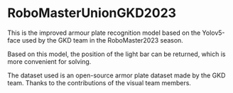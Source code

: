 # RoboMasterUnionGKD2023
This is the improved armour plate recognition model based on the Yolov5-face used by the GKD team in the RoboMaster2023 season. 

Based on this model, the position of the light bar can be returned, which is more convenient for solving.

The dataset used is an open-source armor plate dataset made by the GKD team. Thanks to the contributions of the visual team members.
